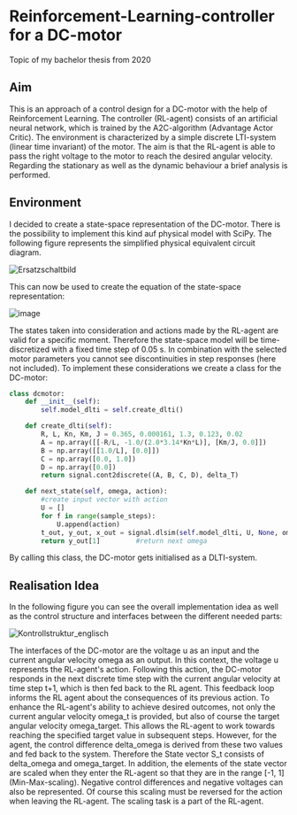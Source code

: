 # Reinforcement-Learning-controller for a DC-motor
Topic of my bachelor thesis from 2020

## Aim
This is an approach of a control design for a DC-motor with the help of Reinforcement Learning. The controller (RL-agent) consists of an artificial neural network, which is trained by the A2C-algorithm (Advantage Actor Critic). The environment is characterized by a simple discrete LTI-system (linear time invariant) of the motor. The aim is that the RL-agent is able to pass the right voltage to the motor to reach the desired angular velocity. Regarding the stationary as well as the dynamic behaviour a brief analysis is performed.

## Environment
I decided to create a state-space representation of the DC-motor. There is the possibility to implement this kind auf physical model with SciPy. The following figure represents the simplified physical equivalent circuit diagram.

![Ersatzschaltbild](https://github.com/alerch97/Reinforcement-Learning-for-a-DC-motor/assets/152506794/0f871774-6cd9-40da-991b-2744136e2e62)

This can now be used to create the equation of the state-space representation:

![image](https://github.com/alerch97/Reinforcement-Learning-for-a-DC-motor/assets/152506794/030f460c-ab88-4425-83af-747fa4a6e0e2)

The states taken into consideration and actions made by the RL-agent are valid for a specific moment. Therefore the state-space model will be time-discretized with a fixed time step of 0.05 s. In combination with the selected motor parameters you cannot see discontinuities in step responses (here not included). To implement these considerations we create a class for the DC-motor:
```python
class dcmotor:
    def __init__(self):
        self.model_dlti = self.create_dlti()

    def create_dlti(self):
        R, L, Kn, Km, J = 0.365, 0.000161, 1.3, 0.123, 0.02
        A = np.array([[-R/L, -1.0/(2.0*3.14*Kn*L)], [Km/J, 0.0]])
        B = np.array([[1.0/L], [0.0]])
        C = np.array([0.0, 1.0])
        D = np.array([0.0])
        return signal.cont2discrete((A, B, C, D), delta_T)

    def next_state(self, omega, action):
        #create input vector with action
        U = []
        for f in range(sample_steps):
            U.append(action)
        t_out, y_out, x_out = signal.dlsim(self.model_dlti, U, None, omega)
        return y_out[1]         #return next omega
```
By calling this class, the DC-motor gets initialised as a DLTI-system.

## Realisation Idea
In the following figure you can see the overall implementation idea as well as the control structure and interfaces between the different needed parts:

![Kontrollstruktur_englisch](https://github.com/alerch97/Reinforcement-Learning-controller-for-a-DC-motor/assets/152506794/3491898d-25fb-44f8-9c09-809fc90dd47b)

The interfaces of the DC-motor are the voltage u as an input and the current angular velocity omega as an output. In this context, the voltage u represents the RL-agent's action. Following this action, the DC-motor responds in the next discrete time step with the current angular velocity at time step t+1, which is then fed back to the RL agent. This feedback loop informs the RL agent about the consequences of its previous action. To enhance the RL-agent's ability to achieve desired outcomes, not only the current angular velocity omega_t is provided, but also of course the target angular velocity omega_target. This allows the RL-agent to work towards reaching the specified target value in subsequent steps. However, for the agent, the control difference delta_omega is derived from these two values and fed back to the system. Therefore the State vector S_t consists of delta_omega and omega_target. In addition, the elements of the state vector are scaled when they enter the RL-agent so that they are in the range [-1, 1] (Min-Max-scaling). Negative control differences and negative voltages can also be represented. Of course this scaling must be reversed for the action when leaving the RL-agent. The scaling task is a part of the RL-agent.


